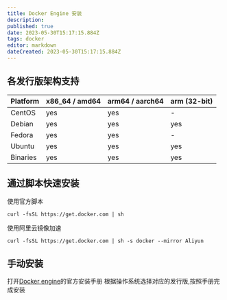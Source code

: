 ```yaml
---
title: Docker Engine 安装
description: 
published: true
date: 2023-05-30T15:17:15.884Z
tags: docker
editor: markdown
dateCreated: 2023-05-30T15:17:15.884Z
---
```


## 各发行版架构支持

| Platform | x86_64 / amd64 | arm64 / aarch64 | arm (32-bit) |
| -------- | -------------- | --------------- | ------------ |
| CentOS   | yes            | yes             | -            |
| Debian   | yes            | yes             | yes          |
| Fedora   | yes            | yes             | -            |
| Ubuntu   | yes            | yes             | yes          |
| Binaries | yes            | yes             | yes          |

## 通过脚本快速安装
使用官方脚本
```shell
curl -fsSL https://get.docker.com | sh
```
使用阿里云镜像加速
```shell
curl -fsSL https://get.docker.com | sh -s docker --mirror Aliyun
```
## 手动安装

打开[Docker engine](https://docs.docker.com/engine/install/)的官方安装手册
根据操作系统选择对应的发行版,按照手册完成安装

